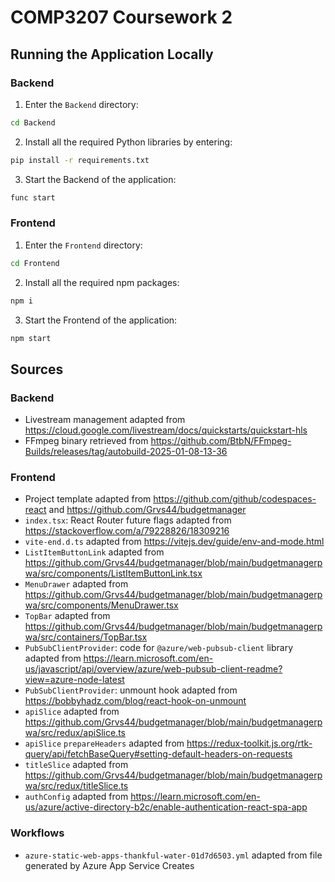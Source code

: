 # COMP3207 Coursework 2
## Running the Application Locally
### Backend
1. Enter the `Backend` directory:
```bash
cd Backend
```
2. Install all the required Python libraries by entering:
```bash
pip install -r requirements.txt
```
3. Start the Backend of the application:
```bash
func start
```
### Frontend
1. Enter the `Frontend` directory:
```bash
cd Frontend
```
2. Install all the required npm packages:
```bash
npm i
```
3. Start the Frontend of the application:
```bash
npm start
```
## Sources
### Backend
- Livestream management adapted from https://cloud.google.com/livestream/docs/quickstarts/quickstart-hls
- FFmpeg binary retrieved from https://github.com/BtbN/FFmpeg-Builds/releases/tag/autobuild-2025-01-08-13-36
### Frontend
- Project template adapted from https://github.com/github/codespaces-react and https://github.com/Grvs44/budgetmanager
- `index.tsx`: React Router future flags adapted from https://stackoverflow.com/a/79228826/18309216
- `vite-end.d.ts` adapted from https://vitejs.dev/guide/env-and-mode.html
- `ListItemButtonLink` adapted from https://github.com/Grvs44/budgetmanager/blob/main/budgetmanagerpwa/src/components/ListItemButtonLink.tsx
- `MenuDrawer` adapted from https://github.com/Grvs44/budgetmanager/blob/main/budgetmanagerpwa/src/components/MenuDrawer.tsx
- `TopBar` adapted from https://github.com/Grvs44/budgetmanager/blob/main/budgetmanagerpwa/src/containers/TopBar.tsx
- `PubSubClientProvider`: code for `@azure/web-pubsub-client` library adapted from https://learn.microsoft.com/en-us/javascript/api/overview/azure/web-pubsub-client-readme?view=azure-node-latest
- `PubSubClientProvider`: unmount hook adapted from https://bobbyhadz.com/blog/react-hook-on-unmount
- `apiSlice` adapted from https://github.com/Grvs44/budgetmanager/blob/main/budgetmanagerpwa/src/redux/apiSlice.ts
- `apiSlice` `prepareHeaders` adapted from https://redux-toolkit.js.org/rtk-query/api/fetchBaseQuery#setting-default-headers-on-requests
- `titleSlice` adapted from https://github.com/Grvs44/budgetmanager/blob/main/budgetmanagerpwa/src/redux/titleSlice.ts
- `authConfig` adapted from https://learn.microsoft.com/en-us/azure/active-directory-b2c/enable-authentication-react-spa-app
### Workflows
- `azure-static-web-apps-thankful-water-01d7d6503.yml` adapted from file generated by Azure App Service Creates
